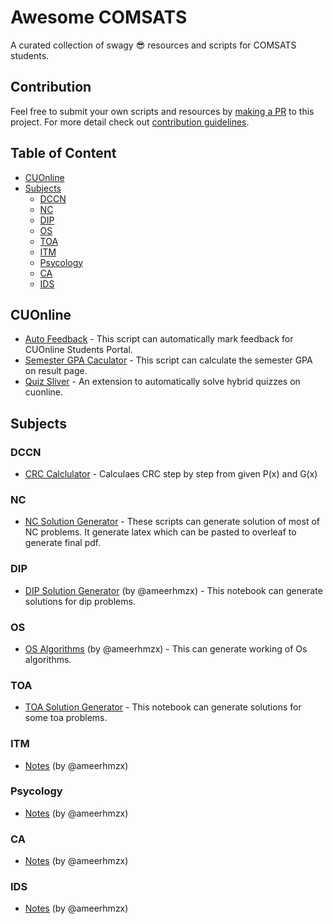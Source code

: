 # Awesome COMSATS

A curated collection of swagy 😎 resources and scripts for COMSATS students.

## Contribution

Feel free to submit your own scripts and resources by [making a PR](https://github.com/nmanumr/comsats-hack-pack/pulls/new) to this project. For more detail check out [contribution guidelines](https://github.com/nmanumr/comsats-hack-pack/blob/master/contributing.md).

## Table of Content

* [CUOnline](#cuonline)
* [Subjects](#subjects)
  * [DCCN](#dccn)
  * [NC](#nc)
  * [DIP](#dip)
  * [OS](#os)
  * [TOA](#toa)
  * [ITM](#itm)
  * [Psycology](#psycology)
  * [CA](#ca)
  * [IDS](#ids)

## CUOnline

* [Auto Feedback](https://gist.github.com/nmanumr/9037d9b3304f74d5515ff0af691ed850) - This script can automatically mark feedback for CUOnline Students Portal.
* [Semester GPA Caculator](https://gist.github.com/nmanumr/247b74ebbf378d9b9104bc68d344afc7#file-semestergpa-js) - This script can calculate the semester GPA on result page.
* [Quiz Sliver](https://github.com/nmanumr/quizsliver) - An extension to automatically solve hybrid quizzes on cuonline.

## Subjects

### DCCN

* [CRC Calclulator](https://asecuritysite.com/comms/crc_div) - Calculaes CRC step by step from given P(x) and G(x)

### NC

* [NC Solution Generator](https://github.com/nmanumr/comsats-scripts/tree/master/NC) - These scripts can generate solution of most of NC problems. It generate latex which can be pasted to overleaf to generate final pdf.

### DIP
* [DIP Solution Generator](https://github.com/nmanumr/comsats-scripts/tree/master/DIP) (by @ameerhmzx) - This notebook can generate solutions for dip problems.

### OS
* [OS Algorithms](https://github.com/nmanumr/comsats-scripts/tree/master/OS) (by @ameerhmzx) - This can generate working of Os algorithms.

### TOA
* [TOA Solution Generator](https://github.com/nmanumr/comsats-scripts/tree/master/TOA) - This notebook can generate solutions for some toa problems.

### ITM

* [Notes](https://www.ameerhmzx.com/university-notes/#/page/introduction%20to%20management) (by @ameerhmzx)

### Psycology

* [Notes](https://www.ameerhmzx.com/university-notes/#/page/psychology) (by @ameerhmzx)

### CA

* [Notes](https://www.ameerhmzx.com/university-notes/#/page/computer%20architecture) (by @ameerhmzx)

### IDS

* [Notes](https://www.ameerhmzx.com/university-notes/#/page/introduction%20to%20data%20science) (by @ameerhmzx)
